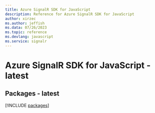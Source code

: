```yaml
---
title: Azure SignalR SDK for JavaScript
description: Reference for Azure SignalR SDK for JavaScript
author: xirzec
ms.author: jeffish
ms.data: 07/26/2023
ms.topic: reference
ms.devlang: javascript
ms.service: signalr
---
```

# Azure SignalR SDK for JavaScript - latest
## Packages - latest
[!INCLUDE [packages](signalr-index.md)]